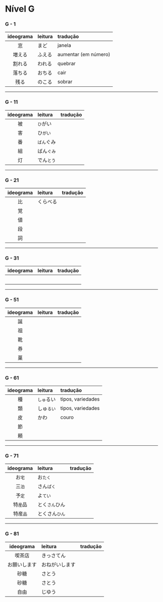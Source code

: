 # Nível G

### G - 1

| ideograma | leitura | tradução |
|:---------:|:--------|:---------|
| 窓 | まど | janela |
| 増える | ふえる | aumentar (em número) |
| 割れる | われる | quebrar |
| 落ちる | おちる | cair |
| 残る | のこる | sobrar |

---

### G - 11

| ideograma | leitura | tradução |
|:---------:|:--------|:---------|
| 被 | ```ひ```がい |  |
| 害 | ひ```がい``` |  |
| 番 | ```ばん```ぐみ |  |
| 組 | ばん```ぐみ``` |  |
| 灯 | でん```とう``` |  |

---

### G - 21

| ideograma | leitura | tradução |
|:---------:|:--------|:---------|
| 比 | くらべる |  |
| 覚 |  |  |
| 値 |  |  |
| 段 |  |  |
| 詞 |  |  |

---

### G - 31

| ideograma | leitura | tradução |
|:---------:|:--------|:---------|
|  |  |  |
|  |  |  |
|  |  |  |
|  |  |  |
|  |  |  |

---

### G - 51

| ideograma | leitura | tradução |
|:---------:|:--------|:---------|
| 誕 |  |  |
| 祖 |  |  |
| 靴 |  |  |
| 券 |  |  |
| 菓 |  |  |

---

### G - 61

| ideograma | leitura | tradução |
|:---------:|:--------|:---------|
| 種 | ```しゅ```るい | tipos, variedades |
| 類 | しゅ```るい``` | tipos, variedades |
| 皮 | かわ | couro |
| 節 |  |  |
| 頼 |  |  |

---

### G - 71
| ideograma | leitura | tradução |
|:---------:|:--------|:---------|
| お```宅``` | お```たく``` |  |
| 三```泊``` | さん```ぱく``` |  |
| 予```定``` | よ```てい``` |  |
| 特```産```品 | とく```さん```ひん |  |
| 特産```品``` | とくさん```ひん``` |  |

---

### G - 81
| ideograma | leitura | tradução |
|:---------:|:--------|:---------|
| 喫茶店 | きっさてん |  |
| お願いします | おねがいします |  |
| 砂糖 | さとう |  |
| 砂糖 | さとう |  |
| 自由 | じゆう |  |
